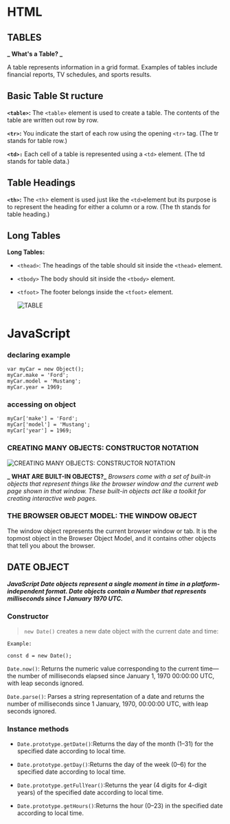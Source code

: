 # HTML

## TABLES

**_ What's a Table? _**

A table represents information in a grid format.
Examples of tables include financial reports, TV
schedules, and sports results.

## Basic Table St ructure

**`<table>`:**
The `<table>` element is used
to create a table. The contents
of the table are written out row
by row.

**`<tr>`:**
You indicate the start of each
row using the opening `<tr>` tag.
(The tr stands for table row.)

**`<td>:`**
Each cell of a table is
represented using a `<td>`
element. (The td stands for
table data.)

## Table Headings

**`<th>`:**
The `<th`> element is used just
like the `<td>`element but its
purpose is to represent the
heading for either a column or
a row. (The th stands for table
heading.)

## Long Tables

**Long Tables:**

- `<thead>`:
  The headings of the table should
  sit inside the `<thead>` element.

- `<tbody>`
  The body should sit inside the
  `<tbody>` element.

- `<tfoot>`
  The footer belongs inside the
  `<tfoot>` element.

  ![TABLE](https://www.campaignmonitor.com/wp-content/uploads/2019/04/Tables-or-divs-1_RP.jpg)

# JavaScript

### declaring example

```
var myCar = new Object();
myCar.make = 'Ford';
myCar.model = 'Mustang';
myCar.year = 1969;
```

### accessing on object

```
myCar['make'] = 'Ford';
myCar['model'] = 'Mustang';
myCar['year'] = 1969;
```

### CREATING MANY OBJECTS: CONSTRUCTOR NOTATION

![CREATING MANY OBJECTS: CONSTRUCTOR NOTATION](https://programmersought.com/images/326/40ed98d14bd05438673b45b5dde97ac6.png)

**_ WHAT ARE BUILT-IN OBJECTS?_**
_Browsers come with a set of built-in objects that represent things like the
browser window and the current web page shown in that window. These
built-in objects act like a toolkit for creating interactive web pages._

### THE BROWSER OBJECT MODEL: THE WINDOW OBJECT

The window object represents the current
browser window or tab. It is the topmost object
in the Browser Object Model, and it contains
other objects that tell you about the browser.

## DATE OBJECT

**_JavaScript Date objects represent a single moment in time in a platform-independent format. Date objects contain a Number that represents milliseconds since 1 January 1970 UTC._**

### Constructor

> `new Date()` creates a new date object with the current date and time:

```
Example:

const d = new Date();
```

`Date.now()`:
Returns the numeric value corresponding to the current time—the number of milliseconds elapsed since January 1, 1970 00:00:00 UTC, with leap seconds ignored.

`Date.parse()`:
Parses a string representation of a date and returns the number of milliseconds since 1 January, 1970, 00:00:00 UTC, with leap seconds ignored.

### Instance methods

- `Date.prototype.getDate()`:Returns the day of the month (1–31) for the specified date according to local time.

- `Date.prototype.getDay()`:Returns the day of the week (0–6) for the specified date according to local time.

- `Date.prototype.getFullYear()`:Returns the year (4 digits for 4-digit years) of the specified date according to local time.

- `Date.prototype.getHours()`:Returns the hour (0–23) in the specified date according to local time.

